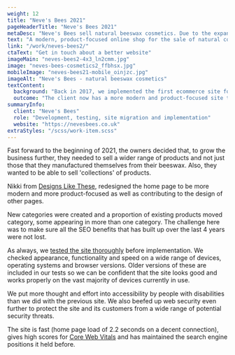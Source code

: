 ```yaml
---
weight: 12
title: "Neve's Bees 2021"
pageHeaderTitle: "Neve's Bees 2021"
metaDesc: "Neve's Bees sell natural beeswax cosmetics. Due to the expansion of the business, a new online shop has been created to sell these products online."
text: "A modern, product-focused online shop for the sale of natural cosmetics. This is a new website that replaces the ecommerce site we developed for Neve's Bees in 2017. The previous site did well for the business and they developed a growing range of loyal customers however, the owners realised that they would need to offer more products to be able to capitalise on their success and expand the business further."
link: "/work/neves-bees2/"
ctaText: "Get in touch about a better website"
imageMain: "neves-bees2-4x3_ln2cmm.jpg"
image: "neves-bees-cosmetics2_ffbhsx.jpg"
mobileImage: "neves-bees21-mobile_oinjzc.jpg"
imageAlt: "Neve's Bees - natural beeswax cosmetics"
textContent:
  background: "Back in 2017, we implemented the first ecommerce site for Neve's Bees. At that time, Neve's Bees had just started out selling a range of beeswax based cosmetics. Since that time, the business has grown significantly with many more products on offer."
  outcome: "The client now has a more modern and product-focused site that is the platform for further expansion of the business. It is easy to use both for customers and for herself. As before, it is simple for her to add new products, change prices, update stock levels and to publish new articles about her business."
summaryInfo:
  client: "Neve's Bees"
  role: "Development, testing, site migration and implementation"
  website: "https://nevesbees.co.uk"
extraStyles: "/scss/work-item.scss"
---
```


Fast forward to the beginning of 2021, the owners decided that, to grow the business further, they needed to sell a wider range of products and not just those that they manufactured themselves from their beeswax. Also, they wanted to be able to sell 'collections' of products.

Nikki from [Designs Like These](https://www.designslikethese.co.uk/), redesigned the home page to be more modern and more product-focused as well as contributing to the design of other pages.

New categories were created and a proportion of existing products moved category, some appearing in more than one category. The challenge here was to make sure all the SEO benefits that has built up over the last 4 years were not lost.

As always, we [tested the site thoroughly](/services/website-creation/web-development-website-testing/) before implementation. We checked appearance, functionality and speed on a wide range of devices, operating systems and browser versions. Older versions of these are included in our tests so we can be confident that the site looks good and works properly on the vast majority of devices currently in use.

We put more thought and effort into accessibility by people with disabilities than we did with the previous site. We also beefed up web security even further to protect the site and its customers from a wide range of potential security threats.

The site is fast (home page load of 2.2 seconds on a decent connection), gives high scores for [Core Web Vitals](https://www.attractmore.uk/blog/google-changes-coming-in-may-2021/) and has maintained the search engine positions it held before.
